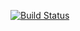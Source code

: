 [![Build Status](https://travis-ci.com/vdhaka/Bugtastic.svg?branch=master)](https://travis-ci.com/vdhaka/Bugtastic)
